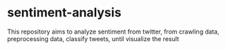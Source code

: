 # sentiment-analysis
This repository aims to analyze sentiment from twitter, from crawling data, preprocessing data, classify tweets, until visualize the result
